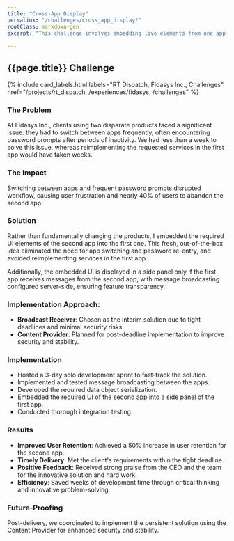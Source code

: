 ```yaml
---
title: "Cross-App Display"
permalink: "/challenges/cross_app_display/"
rootClass: markdown-gen
excerpt: "This challenge involves embedding live elements from one application into another to create a seamless and cohesive user experience. It requires robust mechanisms for data streaming and synchronization, ensuring that the integrated components reflect the most current information while maintaining security and performance standards."
 
---
```


## {{page.title}} Challenge

{% include card_labels.html labels="RT Dispatch, Fidasys Inc., Challenges" href="/projects/rt_dispatch, /experiences/fidasys, /challenges" %}


### The Problem

At Fidasys Inc., clients using two disparate products faced a significant issue: they had to switch between apps frequently, often encountering password prompts after periods of inactivity. We had less than a week to solve this issue, whereas reimplementing the requested services in the first app would have taken weeks.

### The Impact

Switching between apps and frequent password prompts disrupted workflow, causing user frustration and nearly 40% of users to abandon the second app.


### Solution

Rather than fundamentally changing the products, I embedded the required UI elements of the second app into the first one. This fresh, out-of-the-box idea eliminated the need for app switching and password re-entry, and avoided reimplementing services in the first app.

Additionally, the embedded UI is displayed in a side panel only if the first app receives messages from the second app, with message broadcasting configured server-side, ensuring feature transparency.


### Implementation Approach:

- **Broadcast Receiver**: Chosen as the interim solution due to tight deadlines and minimal security risks.
- **Content Provider**: Planned for post-deadline implementation to improve security and stability.


### Implementation
- Hosted a 3-day solo development sprint to fast-track the solution.
- Implemented and tested message broadcasting between the apps.
- Developed the required data object serialization.
- Embedded the required UI of the second app into a side panel of the first app.
- Conducted thorough integration testing.


### Results
- **Improved User Retention**: Achieved a 50% increase in user retention for the second app.
- **Timely Delivery**: Met the client's requirements within the tight deadline.
- **Positive Feedback**: Received strong praise from the CEO and the team for the innovative solution and hard work.
- **Efficiency**: Saved weeks of development time through critical thinking and innovative problem-solving.


### Future-Proofing
Post-delivery, we coordinated to implement the persistent solution using the Content Provider for enhanced security and stability.